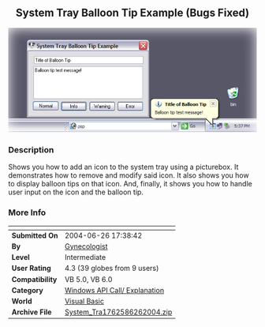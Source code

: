 ﻿<div align="center">

## System Tray Balloon Tip Example \(Bugs Fixed\)

<img src="PIC20046262041367010.jpg">
</div>

### Description

Shows you how to add an icon to the system tray using a picturebox. It demonstrates how to remove and modify said icon. It also shows you how to display balloon tips on that icon. And, finally, it shows you how to handle user input on the icon and the balloon tip.
 
### More Info
 


<span>             |<span>
---                |---
**Submitted On**   |2004-06-26 17:38:42
**By**             |[Gynecologist](https://github.com/Planet-Source-Code/PSCIndex/blob/master/ByAuthor/gynecologist.md)
**Level**          |Intermediate
**User Rating**    |4.3 (39 globes from 9 users)
**Compatibility**  |VB 5\.0, VB 6\.0
**Category**       |[Windows API Call/ Explanation](https://github.com/Planet-Source-Code/PSCIndex/blob/master/ByCategory/windows-api-call-explanation__1-39.md)
**World**          |[Visual Basic](https://github.com/Planet-Source-Code/PSCIndex/blob/master/ByWorld/visual-basic.md)
**Archive File**   |[System\_Tra1762586262004\.zip](https://github.com/Planet-Source-Code/gynecologist-system-tray-balloon-tip-example-bugs-fixed__1-54577/archive/master.zip)








